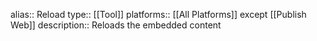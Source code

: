 alias:: Reload
type:: [[Tool]]
platforms:: [[All Platforms]] except [[Publish Web]]
description:: Reloads the embedded content
